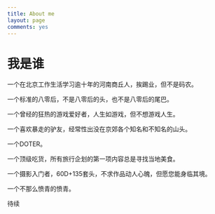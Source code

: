 ```yaml
---
title: About me
layout: page
comments: yes
---
```


# 我是谁

一个在北京工作生活学习逾十年的河南商丘人，挨踢业，但不是码农。
 
一个标准的八零后，不是八零后的头，也不是八零后的尾巴。
 
一个曾经的狂热的游戏爱好者，人生如游戏，但不想游戏人生。
 
一个喜欢暴走的驴友，经常性出没在京郊各个知名和不知名的山头。
 
一个DOTER。
 
一个顶级吃货，所有旅行企划的第一项内容总是寻找当地美食。
 
一个摄影入门者，60D+135套头，不求作品动人心魄，但愿您能身临其境。
 
一个不那么愤青的愤青。
 


待续




